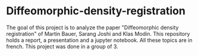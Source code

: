 # Diffeomorphic-density-registration
 
 The goal of this project is to analyze the paper "Diffeomorphic density registration" of Martin Bauer, Sarang Joshi and Klas Modin. This
 repository holds a report, a presentation and a jupyter notebook. All these topics are in french. This project was done in a group of 3.
